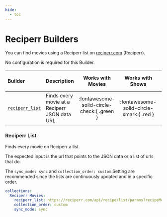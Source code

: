 ```yaml
---
hide:
  - toc
---
```

# Reciperr Builders

You can find movies using a Reciperr list on [reciperr.com](https://reciperr.com/) (Reciperr). 

No configuration is required for this Builder.

| Builder                           | Description                                    |             Works with Movies              |             Works with Shows             |    Works with Playlists and Custom Sort    |
|:----------------------------------|:-----------------------------------------------|:------------------------------------------:|:----------------------------------------:|:------------------------------------------:|
| [`reciperr_list`](#reciperr-list) | Finds every movie at a Reciperr JSON data URL. | :fontawesome-solid-circle-check:{ .green } | :fontawesome-solid-circle-xmark:{ .red } | :fontawesome-solid-circle-check:{ .green } |

### Reciperr List

Finds every movie on Reciperr a list.

The expected input is the url that points to the JSON data or a list of urls that do.

The `sync_mode: sync` and `collection_order: custom` Setting are recommended since the lists are continuously updated and in a specific order. 

```yaml
collections:
  Reciperr Movies:
    reciperr_list: https://reciperr.com/api/recipe/list/params?recipeMetadataId=62354f0e89a919001d650fa3
    collection_order: custom
    sync_mode: sync
```
